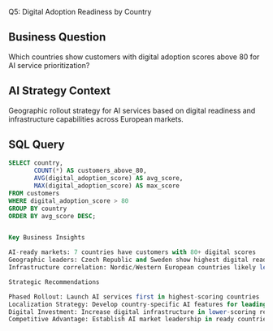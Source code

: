 Q5: Digital Adoption Readiness by Country

## Business Question
Which countries show customers with digital adoption scores above 80 for AI service prioritization?

## AI Strategy Context
Geographic rollout strategy for AI services based on digital readiness and infrastructure capabilities across European markets.

## SQL Query
```sql
SELECT country,
       COUNT(*) AS customers_above_80,
       AVG(digital_adoption_score) AS avg_score,
       MAX(digital_adoption_score) AS max_score
FROM customers
WHERE digital_adoption_score > 80
GROUP BY country
ORDER BY avg_score DESC;


Key Business Insights

AI-ready markets: 7 countries have customers with 80+ digital scores
Geographic leaders: Czech Republic and Sweden show highest digital readiness
Infrastructure correlation: Nordic/Western European countries likely lead adoption

Strategic Recommendations

Phased Rollout: Launch AI services first in highest-scoring countries
Localization Strategy: Develop country-specific AI features for leading markets
Digital Investment: Increase digital infrastructure in lower-scoring regions
Competitive Advantage: Establish AI market leadership in ready countries

